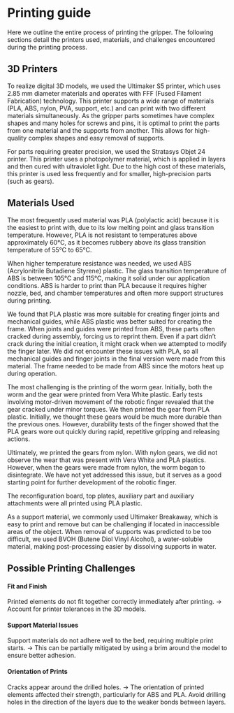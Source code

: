 # Printing guide

Here we outline the entire process of printing the gripper. The following sections detail the printers used, materials, and challenges encountered during the printing process.

## 3D Printers

To realize digital 3D models, we used the Ultimaker S5 printer, which uses 2.85 mm diameter materials and operates with FFF (Fused Filament Fabrication) technology. This printer supports a wide range of materials (PLA, ABS, nylon, PVA, support, etc.) and can print with two different materials simultaneously. As the gripper parts sometimes have complex shapes and many holes for screws and pins, it is optimal to print the parts from one material and the supports from another. This allows for high-quality complex shapes and easy removal of supports.

For parts requiring greater precision, we used the Stratasys Objet 24 printer. This printer uses a photopolymer material, which is applied in layers and then cured with ultraviolet light. Due to the high cost of these materials, this printer is used less frequently and for smaller, high-precision parts (such as gears).

## Materials Used

The most frequently used material was PLA (polylactic acid) because it is the easiest to print with, due to its low melting point and glass transition temperature. However, PLA is not resistant to temperatures above approximately 60°C, as it becomes rubbery above its glass transition temperature of 55°C to 65°C.

When higher temperature resistance was needed, we used ABS (Acrylonitrile Butadiene Styrene) plastic. The glass transition temperature of ABS is between 105°C and 115°C, making it solid under our application conditions. ABS is harder to print than PLA because it requires higher nozzle, bed, and chamber temperatures and often more support structures during printing.

We found that PLA plastic was more suitable for creating finger joints and mechanical guides, while ABS plastic was better suited for creating the frame. When joints and guides were printed from ABS, these parts often cracked during assembly, forcing us to reprint them. Even if a part didn’t crack during the initial creation, it might crack when we attempted to modify the finger later. We did not encounter these issues with PLA, so all mechanical guides and finger joints in the final version were made from this material. The frame needed to be made from ABS since the motors heat up during operation.

The most challenging is the printing of the worm gear. Initially, both the worm and the gear were printed from Vera White plastic. Early tests involving motor-driven movement of the robotic finger revealed that the gear cracked under minor torques. We then printed the gear from PLA plastic. Initially, we thought these gears would be much more durable than the previous ones. However, durability tests of the finger showed that the PLA gears wore out quickly during rapid, repetitive gripping and releasing actions.

Ultimately, we printed the gears from nylon. With nylon gears, we did not observe the wear that was present with Vera White and PLA plastics. However, when the gears were made from nylon, the worm began to disintegrate. We have not yet addressed this issue, but it serves as a good starting point for further development of the robotic finger.

The reconfiguration board, top plates, auxiliary part and auxiliary attachments were all printed using PLA plastic.

As a support material, we commonly used Ultimaker Breakaway, which is easy to print and remove but can be challenging if located in inaccessible areas of the object. When removal of supports was predicted to be too difficult, we used BVOH (Butene Diol Vinyl Alcohol), a water-soluble material, making post-processing easier by dissolving supports in water.

## Possible Printing Challenges

#### Fit and Finish
Printed elements do not fit together correctly immediately after printing. -> Account for printer tolerances in the 3D models.

#### Support Material Issues
Support materials do not adhere well to the bed, requiring multiple print starts. -> This can be partially mitigated by using a brim around the model to ensure better adhesion.

#### Orientation of Prints
Cracks appear around the drilled holes. -> The orientation of printed elements affected their strength, particularly for ABS and PLA. Avoid drilling holes in the direction of the layers due to the weaker bonds between layers.

